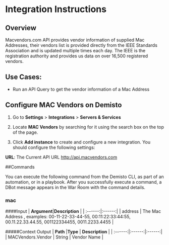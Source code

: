 # Integration Instructions

## Overview

Macvendors.com API provides vendor information of supplied Mac Addresses, their vendors list is provided directly from the IEEE Standards Association and is updated multiple times each day. The IEEE is the registration authority and provides us data on over 16,500 registered vendors.

## Use Cases:

* Run an API Query to get the vendor information of a Mac Address 


## Configure MAC Vendors on Demisto

1. Go to __Settings__ > __Integrations__ > __Servers & Services__ 

2. Locate __MAC Vendors__ by searching for it using the search box on the top of the page.

3. Click __Add instance__ to create and configure a new integration. You should configure the following settings:

__URL__:
The Current API URL http://api.macvendors.com

##Commands

You can execute the following command from the Demisto CLI, as part of an automation, or in a playbook.
After you successfully execute a command, a DBot message appears in the War Room with the command details.

### mac
####Input
| **Argument**|**Description** |
| :------:|:------:|
| address |	The Mac Address , examples: 00-11-22-33-44-55, 00:11:22:33:44:55, 00.11.22.33.44.55, 001122334455, 0011.2233.4455 |

#####Context Output
| **Path** |**Type**  | **Description**  |
| :------:|:------:|:------:|
| MACVendors.Vendor | String | Vendor Name |
